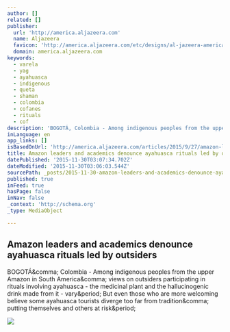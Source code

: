 ```yaml
---
author: []
related: []
publisher:
  url: 'http://america.aljazeera.com'
  name: Aljazeera
  favicon: 'http://america.aljazeera.com/etc/designs/al-jazeera-america/img/Ajam_Favicon_2013_0501.ico'
  domain: america.aljazeera.com
keywords:
  - varela
  - yag
  - ayahuasca
  - indigenous
  - queta
  - shaman
  - colombia
  - cofanes
  - rituals
  - cof
description: 'BOGOTÁ, Colombia - Among indigenous peoples from the upper Amazon in South America, views on outsiders participating in rituals involving ayahuasca - the medicinal plant and the hallucinogenic drink made from it - vary. But even those who are more welcoming believe some ayahuasca tourists diverge too far from tradition, putting themselves and others at risk.'
inLanguage: en
app_links: []
isBasedOnUrl: 'http://america.aljazeera.com/articles/2015/9/27/amazon-leaders-and-academics-denounce-ayahuasca-rituals-led-by-outsiders.html'
title: Amazon leaders and academics denounce ayahuasca rituals led by outsiders
datePublished: '2015-11-30T03:07:34.702Z'
dateModified: '2015-11-30T03:06:03.544Z'
sourcePath: _posts/2015-11-30-amazon-leaders-and-academics-denounce-ayahuasca-rituals-led.md
published: true
inFeed: true
hasPage: false
inNav: false
_context: 'http://schema.org'
_type: MediaObject

---
```

<article style=""><h1>Amazon leaders and academics denounce ayahuasca rituals led by outsiders</h1><p>BOGOTÁ&amp;comma; Colombia - Among indigenous peoples from the upper Amazon in South America&amp;comma; views on outsiders participating in rituals involving ayahuasca - the medicinal plant and the hallucinogenic drink made from it - vary&amp;period; But even those who are more welcoming believe some ayahuasca tourists diverge too far from tradition&amp;comma; putting themselves and others at risk&amp;period;</p><img src="http://america.aljazeera.com/content/dam/ajam/images/articles_2015/09/ayahuasca-controversy-thumbnail.jpg" /></article>